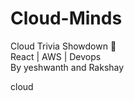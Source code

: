 # Cloud-Minds
Cloud Trivia Showdown 🚀
<br />
React | AWS | Devops
<br/>
By yeshwanth and Rakshay
<br/>


cloud
